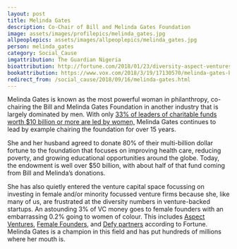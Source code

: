 ```yaml
---
layout: post
title: Melinda Gates
description: Co-Chair of Bill and Melinda Gates Foundation
image: assets/images/profilepics/melinda_gates.jpg
allpeoplepics: assets/images/allpeoplepics/melinda_gates.jpg
person: melinda_gates
category: Social_Cause
imgattribution: The Guardian Nigeria
bioattribution: http://fortune.com/2018/01/23/diversity-aspect-ventures-melinda-gates/
bookattribution: https://www.vox.com/2018/3/19/17130570/melinda-gates-book-recommendations-sxsw-ezra-klein-show-amazon 
redirect_from: /social_cause/2018/09/16/melinda-gates.html
---
```


Melinda Gates is known as the most powerful woman in philanthropy, co-chairing the Bill and Melinda Gates Foundation in another industry that is largely dominated by men. With only <a href="https://www.forbes.com/sites/carolinehoward/2017/11/01/most-powerful-women-in-philanthropy-and-nonprofits-2017/#796d723d45a9">33% of leaders of charitable funds worth $10 billion or more are led by women,</a> Melinda Gates continues to lead by example chairing the foundation for over 15 years. 

She and her husband agreed to donate 80% of their multi-billion dollar fortune to the foundation that focuses on improving health care, reducing poverty, and growing educational opportunities around the globe. Today, the endowment is well over $50 billion, with about half of that fund coming from Bill and Melinda’s donations. 

She has also quietly entered the venture capital space focussing on investing in female and/or minority focussed venture firms because she, like many of us, are frustrated at the diversity numbers in venture-backed startups. An astounding 3% of VC money goes to female founders with an embarrassing 0.2% going to women of colour. This includes <a href="http://fortune.com/2018/01/23/diversity-aspect-ventures-melinda-gates/">Aspect Ventures</a>, <a href="https://femalefoundersfund.com/">Female Founders</a>, and <a href="https://defy.vc/">Defy partners</a> according to Fortune. Melinda Gates is a champion in this field and has put hundreds of millions where her mouth is. 






